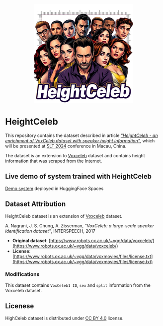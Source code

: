 <div style="text-align: center;">
  <img src="heightceleb_logo.png" alt="HeightCeleb Logo" width="320px"/>
</div>

# HeightCeleb
This repository contains the dataset described in article *["HeightCeleb - an enrichment of VoxCeleb dataset with speaker height information"](https://arxiv.org/abs/2410.12668)*,
which will be presented at [SLT 2024](https://2024.ieeeslt.org/) conference in Macau, China.

The dataset is an extension to [Voxceleb](https://www.robots.ox.ac.uk/~vgg/data/voxceleb/vox1.html) dataset and contains
height information that was scraped from the Internet.

## Live demo of system trained with HeightCeleb
[Demo system](https://huggingface.co/spaces/stachu86/HeightCeleb-estimator-demo) deployed in HuggingFace Spaces

## Dataset Attribution

HeightCeleb dataset is an extension of [Voxceleb](https://www.robots.ox.ac.uk/~vgg/data/voxceleb/vox1.html) dataset. 

A. Nagrani, J. S. Chung, A. Zisserman,
*"VoxCeleb: a large-scale speaker identification dataset"*, INTERSPEECH, 2017
- **Original dataset**: [https://www.robots.ox.ac.uk/~vgg/data/voxceleb/](https://www.robots.ox.ac.uk/~vgg/data/voxceleb/)
- **License**: [https://www.robots.ox.ac.uk/~vgg/data/voxmovies/files/license.txt](https://www.robots.ox.ac.uk/~vgg/data/voxmovies/files/license.txt)

### Modifications
This dataset contains `VoxCeleb1 ID`, `sex`
and `split` information from the Voxceleb dataset.

## Licenese
HighCeleb dataset is distributed under [CC BY 4.0](https://creativecommons.org/licenses/by/4.0/) license.


